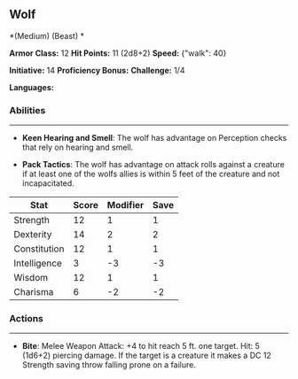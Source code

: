 ## Wolf
*(Medium) (Beast) *

**Armor Class:** 12
**Hit Points:** 11 (2d8+2)
**Speed:** {"walk": 40}

**Initiative:** 14
**Proficiency Bonus:**
**Challenge:** 1/4

**Languages:** 

### Abilities
 --- 
- **Keen Hearing and Smell**: The wolf has advantage on Perception checks that rely on hearing and smell.

- **Pack Tactics**: The wolf has advantage on attack rolls against a creature if at least one of the wolfs allies is within 5 feet of the creature and not incapacitated.



| Stat | Score | Modifier | Save |
| ---- | ---- | ---- | ---- |
| Strength | 12 | 1 | 1 |
| Dexterity | 14 | 2 | 2 |
| Constitution | 12 | 1 | 1 |
| Intelligence | 3 | -3 | -3 |
| Wisdom | 12 | 1 | 1 |
| Charisma | 6 | -2 | -2 |

### Actions
 --- 
- **Bite**: Melee Weapon Attack: +4 to hit  reach 5 ft.  one target. Hit: 5 (1d6+2) piercing damage. If the target is a creature  it makes a DC 12 Strength saving throw  falling prone on a failure.

